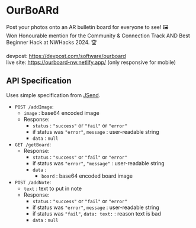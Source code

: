 # OurBoARd
Post your photos onto an AR bulletin board for everyone to see! 🖼️
<br>
Won Honourable mention for the Community & Connection Track AND Best Beginner Hack at NWHacks 2024. 🏆

devpost: https://devpost.com/software/ourboard
<br>
live site: https://ourboard-nw.netlify.app/ (only responsive for mobile)

## API Specification
Uses simple specification from [JSend](https://github.com/omniti-labs/jsend?tab=readme-ov-file#so-how-does-it-work).

- `POST /addImage`:
  - `image` : base64 encoded image
  - Response:
    - `status` : `"success"` or `"fail"` or `"error"`
    - if status was `"error"`, `message` : user-readable string
    - `data` : `null`
- `GET /getBoard`:
  - Response:
      - `status` : `"success"` or `"fail"` or `"error"`
      - if status was `"error"`, `"message"` : user-readable string
      - `data` : 
        - `board` : base64 encoded board image
- `POST /addNote`:
  - `text` : text to put in note
  - Response:
    - `status` : `"success"` or `"fail"` or `"error"`
    - if status was `"error"`, `message` : user-readable string
    - if status was `"fail"`, `data: text:` : reason text is bad
    - `data` : `null`
